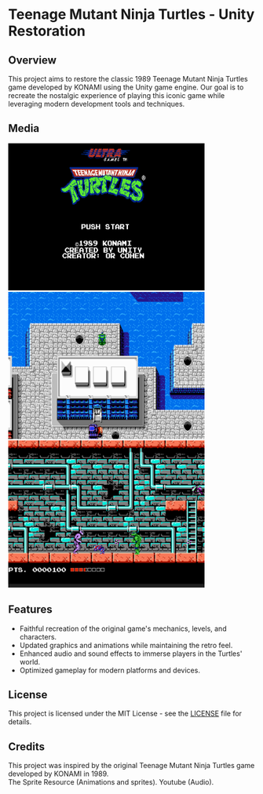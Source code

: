 # Teenage Mutant Ninja Turtles - Unity Restoration

## Overview
This project aims to restore the classic 1989 Teenage Mutant Ninja Turtles game developed by KONAMI using the Unity game engine. Our goal is to recreate the nostalgic experience of playing this iconic game while leveraging modern development tools and techniques.


## Media
<img src="ReadmeFiles/readmeImg1.png" alt="Description of Image" width="400" height="300">
<img src="ReadmeFiles/readmeImg2.png" alt="Description of Image" width="400" height="300">
<img src="ReadmeFiles/readmeImg3.png" alt="Description of Image" width="400" height="300">

## Features
- Faithful recreation of the original game's mechanics, levels, and characters.
- Updated graphics and animations while maintaining the retro feel.
- Enhanced audio and sound effects to immerse players in the Turtles' world.
- Optimized gameplay for modern platforms and devices.

## License
This project is licensed under the MIT License - see the [LICENSE](https://choosealicense.com/licenses/mit/) file for details.

## Credits
This project was inspired by the original Teenage Mutant Ninja Turtles game developed by KONAMI in 1989.<br>
The Sprite Resource (Animations and sprites).
Youtube (Audio).





